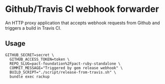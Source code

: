 # Github/Travis CI webhook forwarder

An HTTP proxy application that accepts webhook requests from Github and triggers a build in Travis CI.

## Usage

    GITHUB_SECRET=secret \
      GITHUB_ACCESS_TOKEN=token \
      REPO_SLUG=pact-foundation%2Fpact-ruby-standalone \
      COMMIT_MESSAGE="Triggered by gem release webhook" \
      BUILD_SCRIPT="./script/release-from-travis.sh" \
      bundle exec rackup
